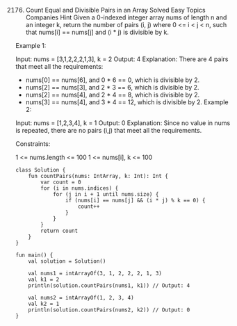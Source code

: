2176. Count Equal and Divisible Pairs in an Array
Solved
Easy
Topics
Companies
Hint
Given a 0-indexed integer array nums of length n and an integer k, return the number of pairs (i, j) where 0 <= i < j < n, such that nums[i] == nums[j] and (i * j) is divisible by k.
 

Example 1:

Input: nums = [3,1,2,2,2,1,3], k = 2
Output: 4
Explanation:
There are 4 pairs that meet all the requirements:
- nums[0] == nums[6], and 0 * 6 == 0, which is divisible by 2.
- nums[2] == nums[3], and 2 * 3 == 6, which is divisible by 2.
- nums[2] == nums[4], and 2 * 4 == 8, which is divisible by 2.
- nums[3] == nums[4], and 3 * 4 == 12, which is divisible by 2.
Example 2:

Input: nums = [1,2,3,4], k = 1
Output: 0
Explanation: Since no value in nums is repeated, there are no pairs (i,j) that meet all the requirements.
 

Constraints:

1 <= nums.length <= 100
1 <= nums[i], k <= 100

```k
class Solution {
    fun countPairs(nums: IntArray, k: Int): Int {
        var count = 0
        for (i in nums.indices) {
            for (j in i + 1 until nums.size) {
                if (nums[i] == nums[j] && (i * j) % k == 0) {
                    count++
                }
            }
        }
        return count
    }
}

fun main() {
    val solution = Solution()

    val nums1 = intArrayOf(3, 1, 2, 2, 2, 1, 3)
    val k1 = 2
    println(solution.countPairs(nums1, k1)) // Output: 4

    val nums2 = intArrayOf(1, 2, 3, 4)
    val k2 = 1
    println(solution.countPairs(nums2, k2)) // Output: 0
}
```
